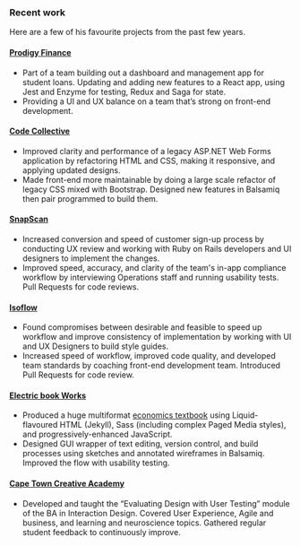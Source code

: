 ### Recent work

Here are a few of his favourite projects from the past few years.

#### [Prodigy Finance](https://prodigyfinance.com/)

- Part of a team building out a dashboard and management app for student loans. Updating and adding new features to a React app, using Jest and Enzyme for testing, Redux and Saga for state.
- Providing a UI and UX balance on a team that’s strong on front-end development.

#### [Code Collective](https://codecollective.com/)

- Improved clarity and performance of a legacy ASP.NET Web Forms application by refactoring HTML and CSS, making it responsive, and applying updated designs.
- Made front-end more maintainable by doing a large scale refactor of legacy CSS mixed with Bootstrap. Designed new features in Balsamiq then pair programmed to build them.

#### [SnapScan](https://www.snapscan.co.za/)

- Increased conversion and speed of customer sign-up process by conducting UX review and working with Ruby on Rails developers and UI designers to implement the changes.
- Improved speed, accuracy, and clarity of the team's in-app compliance workflow by interviewing Operations staff and running usability tests. Pull Requests for code reviews.

#### [Isoflow](https://www.isoflow.co.za/)

- Found compromises between desirable and feasible to speed up workflow and improve consistency of implementation by working with UI and UX Designers to build style guides. 
- Increased speed of workflow, improved code quality, and developed team standards by coaching front-end development team. Introduced Pull Requests for code review.

#### [Electric book Works](https://electricbookworks.com/)

- Produced a huge multiformat [economics textbook](https://core-econ.org/the-economy/) using Liquid-flavoured HTML (Jekyll), Sass (including complex Paged Media styles), and progressively-enhanced JavaScript.
- Designed GUI wrapper of text editing, version control, and build processes using sketches and annotated wireframes in Balsamiq. Improved the flow with usability testing.

#### [Cape Town Creative Academy](http://ctca.co.za/)

- Developed and taught the “Evaluating Design with User Testing” module of the BA in Interaction Design. Covered User Experience, Agile and business, and learning and neuroscience topics. Gathered regular student feedback to continuously improve.